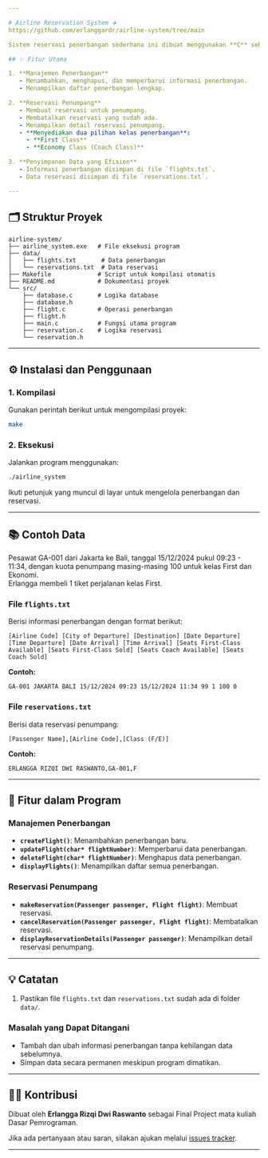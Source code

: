 ```yaml
---

# Airline Reservation System ✈️  
https://github.com/erlanggardr/airline-system/tree/main  

Sistem reservasi penerbangan sederhana ini dibuat menggunakan **C** sebagai tugas Final Project Dasar Pemrograman. Program ini memungkinkan pengelolaan data penerbangan, termasuk reservasi dan pembatalan, dengan penyimpanan data berbasis file teks.  

## ✨ Fitur Utama  

1. **Manajemen Penerbangan**  
   - Menambahkan, menghapus, dan memperbarui informasi penerbangan.  
   - Menampilkan daftar penerbangan lengkap.  

2. **Reservasi Penumpang**  
   - Membuat reservasi untuk penumpang.  
   - Membatalkan reservasi yang sudah ada.  
   - Menampilkan detail reservasi penumpang.  
   - **Menyediakan dua pilihan kelas penerbangan**:  
     - **First Class**  
     - **Economy Class (Coach Class)**

3. **Penyimpanan Data yang Efisien**  
   - Informasi penerbangan disimpan di file `flights.txt`.  
   - Data reservasi disimpan di file `reservations.txt`.  

---
```


## 🗂️ Struktur Proyek  

```
airline-system/
├── airline_system.exe   # File eksekusi program
├── data/
│   ├── flights.txt       # Data penerbangan
│   └── reservations.txt  # Data reservasi
├── Makefile             # Script untuk kompilasi otomatis
├── README.md            # Dokumentasi proyek
└── src/
    ├── database.c       # Logika database
    ├── database.h
    ├── flight.c         # Operasi penerbangan
    ├── flight.h
    ├── main.c           # Fungsi utama program
    ├── reservation.c    # Logika reservasi
    └── reservation.h
```  

---

## ⚙️ Instalasi dan Penggunaan  

### 1. Kompilasi  
Gunakan perintah berikut untuk mengompilasi proyek:  

```bash
make
```  

### 2. Eksekusi  
Jalankan program menggunakan:  

```bash
./airline_system
```  

Ikuti petunjuk yang muncul di layar untuk mengelola penerbangan dan reservasi.  

---

## 📚 Contoh Data  

Pesawat GA-001 dari Jakarta ke Bali, tanggal 15/12/2024 pukul 09:23 - 11:34, dengan kuota penumpang masing-masing 100 untuk kelas First dan Ekonomi.  
Erlangga membeli 1 tiket perjalanan kelas First.  

### File `flights.txt`  
Berisi informasi penerbangan dengan format berikut:  

```plaintext
[Airline Code] [City of Departure] [Destination] [Date Departure] [Time Departure] [Date Arrival] [Time Arrival] [Seats First-Class Available] [Seats First-Class Sold] [Seats Coach Available] [Seats Coach Sold]
```  

**Contoh:**  
```plaintext
GA-001 JAKARTA BALI 15/12/2024 09:23 15/12/2024 11:34 99 1 100 0
```  

### File `reservations.txt`  
Berisi data reservasi penumpang:  
```plaintext
[Passenger Name],[Airline Code],[Class (F/E)]
```  

**Contoh:**  
```plaintext
ERLANGGA RIZQI DWI RASWANTO,GA-001,F
```  

---

## 🚀 Fitur dalam Program  

### Manajemen Penerbangan  
- **`createFlight()`**: Menambahkan penerbangan baru.  
- **`updateFlight(char* flightNumber)`**: Memperbarui data penerbangan.  
- **`deleteFlight(char* flightNumber)`**: Menghapus data penerbangan.  
- **`displayFlights()`**: Menampilkan daftar semua penerbangan.  

### Reservasi Penumpang  
- **`makeReservation(Passenger passenger, Flight flight)`**: Membuat reservasi.  
- **`cancelReservation(Passenger passenger, Flight flight)`**: Membatalkan reservasi.  
- **`displayReservationDetails(Passenger passenger)`**: Menampilkan detail reservasi penumpang.  

---

## 💡 Catatan  

1. Pastikan file `flights.txt` dan `reservations.txt` sudah ada di folder `data/`.  

### Masalah yang Dapat Ditangani  
- Tambah dan ubah informasi penerbangan tanpa kehilangan data sebelumnya.  
- Simpan data secara permanen meskipun program dimatikan.  

---

## 👨‍💻 Kontribusi  

Dibuat oleh **Erlangga Rizqi Dwi Raswanto** sebagai Final Project mata kuliah Dasar Pemrograman.  

Jika ada pertanyaan atau saran, silakan ajukan melalui
<a href='https://github.com/erlanggardr/airline-system/issues'>issues tracker</a>.  

---  
